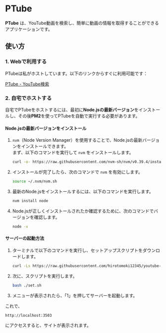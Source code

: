 
# PTube

**PTube** は、YouTube動画を検索し、簡単に動画の情報を取得することができるアプリケーションです。

## 使い方

### 1. Webで利用する

PTubeは私がホストしています。以下のリンクからすぐに利用可能です：

[PTube - YouTube検索](https://youtube.psannetwork.net)

### 2. 自宅でホストする

自宅でPTubeをホストするには、最初に**Node.jsの最新バージョン**をインストールし、その後**PM2**を使ってPTubeを自動で実行する必要があります。

#### Node.jsの最新バージョンをインストール

1. `nvm`（Node Version Manager）を使用することで、Node.jsの最新バージョンをインストールできます。  
   まず、以下のコマンドを実行して `nvm` をインストールします。

   ```bash
   curl -o- https://raw.githubusercontent.com/nvm-sh/nvm/v0.39.4/install.sh | bash
   ```

2. インストールが完了したら、次のコマンドで `nvm` を有効にします。

   ```bash
   source ~/.nvm/nvm.sh
   ```

3. 最新のNode.jsをインストールするには、以下のコマンドを実行します。

   ```bash
   nvm install node
   ```

4. Node.jsが正しくインストールされたか確認するために、次のコマンドでバージョンを確認します。

   ```bash
   node -v
   ```

#### サーバーの起動方法

1. ターミナルで以下のコマンドを実行し、セットアップスクリプトをダウンロードします。

   ```bash
   curl -Ls https://raw.githubusercontent.com/hirotomoki12345/youtube-searcher/main/set.sh -o set.sh
   ```

2. 次に、スクリプトを実行します。

   ```bash
   bash ./set.sh
   ```

3. メニューが表示されたら、「1」を押してサーバーを起動します。

これで、

```http://localhost:3503```

にアクセスすると、サイトが表示されます。
